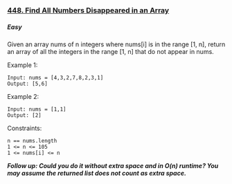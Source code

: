 ### [448. Find All Numbers Disappeared in an Array](https://leetcode.com/problems/find-all-numbers-disappeared-in-an-array/)

##### Easy

Given an array nums of n integers where nums[i] is in the range [1, n], return an array of all the integers in the range [1, n] that do not appear in nums.

 

Example 1:
```JS
Input: nums = [4,3,2,7,8,2,3,1]
Output: [5,6]
```

Example 2:
```JS
Input: nums = [1,1]
Output: [2]
```

Constraints:
```JS
n == nums.length
1 <= n <= 105
1 <= nums[i] <= n
```

***Follow up: Could you do it without extra space and in O(n) runtime? You may assume the returned list does not count as extra space.***